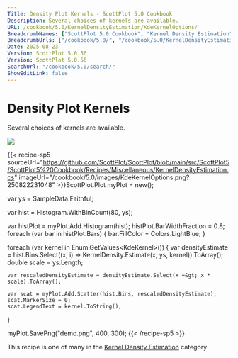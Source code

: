 ```yaml
---
Title: Density Plot Kernels - ScottPlot 5.0 Cookbook
Description: Several choices of kernels are available.
URL: /cookbook/5.0/KernelDensityEstimation/KdeKernelOptions/
BreadcrumbNames: ["ScottPlot 5.0 Cookbook", "Kernel Density Estimation", "Density Plot Kernels"]
BreadcrumbUrls: ["/cookbook/5.0/", "/cookbook/5.0/KernelDensityEstimation", "/cookbook/5.0/KernelDensityEstimation/KdeKernelOptions"]
Date: 2025-08-23
Version: ScottPlot 5.0.56
Version: ScottPlot 5.0.56
SearchUrl: "/cookbook/5.0/search/"
ShowEditLink: false
---
```



<div class='d-flex align-items-center mt-5'>
<h1 class='me-2 text-dark my-0 border-0'>Density Plot Kernels</h1>
</div>

Several choices of kernels are available.

[![](/cookbook/5.0/images/KdeKernelOptions.png?250822231048)](/cookbook/5.0/images/KdeKernelOptions.png?250822231048)

{{< recipe-sp5 sourceUrl="https://github.com/ScottPlot/ScottPlot/blob/main/src/ScottPlot5/ScottPlot5%20Cookbook/Recipes/Miscellaneous/KernelDensityEstimation.cs" imageUrl="/cookbook/5.0/images/KdeKernelOptions.png?250822231048" >}}ScottPlot.Plot myPlot = new();

var ys = SampleData.Faithful;

var hist = Histogram.WithBinCount(80, ys);

var histPlot = myPlot.Add.Histogram(hist);
histPlot.BarWidthFraction = 0.8;
foreach (var bar in histPlot.Bars)
{
    bar.FillColor = Colors.LightBlue;
}

foreach (var kernel in Enum.GetValues&lt;KdeKernel&gt;())
{
    var densityEstimate = hist.Bins.Select((x, i) =&gt; KernelDensity.Estimate(x, ys, kernel)).ToArray();
    double scale = ys.Length;

    var rescaledDensityEstimate = densityEstimate.Select(x =&gt; x * scale).ToArray();

    var scat = myPlot.Add.Scatter(hist.Bins, rescaledDensityEstimate);
    scat.MarkerSize = 0;
    scat.LegendText = kernel.ToString();
}

myPlot.SavePng("demo.png", 400, 300);
{{< /recipe-sp5 >}}

<div class='my-5 text-center'>This recipe is one of many in the <a href='/cookbook/5.0/KernelDensityEstimation'>Kernel Density Estimation</a> category</div>


